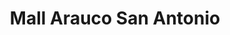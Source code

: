 ---
title: "Mall Arauco San Antonio"
url: /san-antonio/mall-arauco-san-antonio/
shop: centro comercial
---